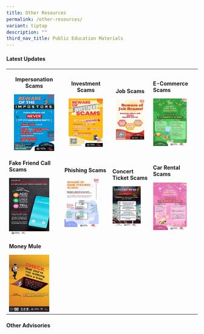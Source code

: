 ```yaml
---
title: Other Resources
permalink: /other-resources/
variant: tiptap
description: ""
third_nav_title: Public Education Materials
---
```

<h4><strong>Latest Updates</strong></h4>
<table style="minWidth: 100px">
<colgroup>
<col>
<col>
<col>
<col>
</colgroup>
<tbody>
<tr>
<th rowspan="1" colspan="1">
<p>Impersonation Scams</p><a class="isomer-image-wrapper" href="/files/HDB%20DDPs/GOIS_2_SA_Full__1080x1920_.pdf"><img style="width: 80%;" height="auto" width="100%" alt="" src="/images/Public Education Materials/HDB DDPs/GOIS_2_SA_Full__1080x1920_.jpg"></a>
</th>
<th rowspan="1" colspan="1">
<p>Investment Scams</p><a class="isomer-image-wrapper" href="/files/HDB%20DDPs/beware_investment_scam.pdf"><img style="width: 80%;" height="auto" width="100%" alt="" src="/images/Public Education Materials/HDB DDPs/Beware_Investment_Scam_1080x1920_.jpg"></a>
</th>
<th rowspan="1" colspan="1">
<p>Job Scams</p><a class="isomer-image-wrapper" href="/files/HDB%20DDPs/Beware_Job_Scam.pdf"><img style="width: 80%;" height="auto" width="100%" alt="" src="/images/Public Education Materials/HDB DDPs/Job_Scam_1080x1920_.jpg"></a>
</th>
<td rowspan="1" colspan="1">
<p><strong>E-Commerce Scams</strong>
</p><a class="isomer-image-wrapper" href="/files/HDB%20DDPs/Hari_Raya_E_commerce_Scam.pdf"><img style="width: 80%;" height="auto" width="100%" alt="" src="/images/Public Education Materials/HDB DDPs/HR_ECS__1080x1920_.jpg"></a>
</td>
</tr>
<tr>
<td rowspan="1" colspan="1">
<p><strong>Fake Friend Call Scams</strong>
</p><a class="isomer-image-wrapper" href="/files/HDB%20DDPs/Fake_Friend_Call_Scam.pdf"><img style="width: 80%;" height="auto" width="100%" alt="" src="/images/Public Education Materials/HDB DDPs/FFCS_1080x1920.jpg"></a>
</td>
<td rowspan="1" colspan="1">
<p><strong>Phishing Scams</strong>
</p><a class="isomer-image-wrapper" href="/files/HDB%20DDPs/Bank_Phishing_Scam.pdf"><img style="width: 80%;" height="auto" width="100%" alt="" src="/images/Public Education Materials/HDB DDPs/BPS_SA_Full__1080x1920_.jpg"></a>
</td>
<td rowspan="1" colspan="1">
<p><strong>Concert Ticket Scams</strong>
</p><a class="isomer-image-wrapper" href="/files/HDB%20DDPs/Concert_Ticket_Scam.pdf"><img style="width: 80%;" height="auto" width="100%" alt="" src="/images/Public Education Materials/HDB DDPs/CTS_SA_Full__1080x1920_.jpg"></a>
</td>
<td rowspan="1" colspan="1">
<p><strong>Car Rental Scams</strong>
</p><a class="isomer-image-wrapper" href="/files/HDB%20DDPs/Hari_Raya_Car_Rental_Scam.pdf"><img style="width: 80%;" height="auto" width="100%" alt="" src="/images/Public Education Materials/HDB DDPs/HR_CRS__1080x1920_.jpg"></a>
</td>
</tr>
<tr>
<td rowspan="1" colspan="1">
<p><strong>Money Mule</strong>
</p><a class="isomer-image-wrapper" href="/files/HDB%20DDPs/CHECK_Money_Mule.pdf"><img style="width: 80%;" height="auto" width="100%" alt="" src="/images/Public Education Materials/HDB DDPs/money_mule.jpg"></a>
</td>
<td rowspan="1" colspan="1">
<p></p>
</td>
<td rowspan="1" colspan="1">
<p></p>
</td>
<td rowspan="1" colspan="1">
<p></p>
</td>
</tr>
</tbody>
</table>
<h4><strong>Other Advisories</strong></h4>
<p></p>
<p></p>
<p></p>